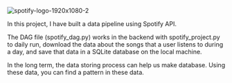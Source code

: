 ![spotify-logo-1920x1080-2](https://user-images.githubusercontent.com/70100426/212803707-b364417a-99c0-444c-a8f0-0dc58b45c002.jpg)

In this project, I have built a data pipeline using Spotify API. 

The DAG file (spotify_dag.py) works in the backend with spotify_project.py to daily run, download the data about the songs that a user listens to during a day, and save that data in a SQLite database on the local machine. 

In the long term, the data storing process can help us make database. Using these data, you can find a pattern in these data.

